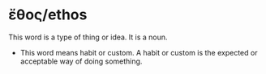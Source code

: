 # ἔθος/ethos
This word is a type of thing or idea. It is a noun.

* This word means habit or custom. A habit or custom is the expected or acceptable way of doing something.
